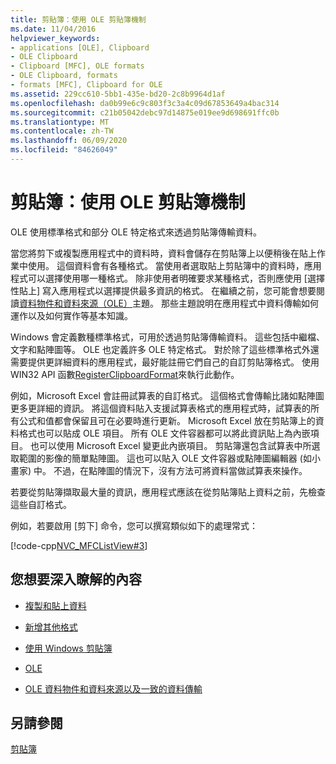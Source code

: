 ```yaml
---
title: 剪貼簿：使用 OLE 剪貼簿機制
ms.date: 11/04/2016
helpviewer_keywords:
- applications [OLE], Clipboard
- OLE Clipboard
- Clipboard [MFC], OLE formats
- OLE Clipboard, formats
- formats [MFC], Clipboard for OLE
ms.assetid: 229cc610-5bb1-435e-bd20-2c8b9964d1af
ms.openlocfilehash: da0b99e6c9c803f3c3a4c09d67853649a4bac314
ms.sourcegitcommit: c21b05042debc97d14875e019ee9d698691ffc0b
ms.translationtype: MT
ms.contentlocale: zh-TW
ms.lasthandoff: 06/09/2020
ms.locfileid: "84626049"
---
```

# <a name="clipboard-using-the-ole-clipboard-mechanism"></a>剪貼簿：使用 OLE 剪貼簿機制

OLE 使用標準格式和部分 OLE 特定格式來透過剪貼簿傳輸資料。

當您將剪下或複製應用程式中的資料時，資料會儲存在剪貼簿上以便稍後在貼上作業中使用。 這個資料會有各種格式。 當使用者選取貼上剪貼簿中的資料時，應用程式可以選擇使用哪一種格式。 除非使用者明確要求某種格式，否則應使用 [選擇性貼上] 寫入應用程式以選擇提供最多資訊的格式。 在繼續之前，您可能會想要閱讀[資料物件和資料來源（OLE）](data-objects-and-data-sources-ole.md)主題。 那些主題說明在應用程式中資料傳輸如何運作以及如何實作等基本知識。

Windows 會定義數種標準格式，可用於透過剪貼簿傳輸資料。 這些包括中繼檔、文字和點陣圖等。 OLE 也定義許多 OLE 特定格式。 對於除了這些標準格式外還需要提供更詳細資料的應用程式，最好能註冊它們自己的自訂剪貼簿格式。 使用 WIN32 API 函數[RegisterClipboardFormat](/windows/win32/api/winuser/nf-winuser-registerclipboardformatw)來執行此動作。

例如，Microsoft Excel 會註冊試算表的自訂格式。 這個格式會傳輸比諸如點陣圖更多更詳細的資訊。 將這個資料貼入支援試算表格式的應用程式時，試算表的所有公式和值都會保留且可在必要時進行更新。 Microsoft Excel 放在剪貼簿上的資料格式也可以貼成 OLE 項目。 所有 OLE 文件容器都可以將此資訊貼上為內嵌項目。 也可以使用 Microsoft Excel 變更此內嵌項目。 剪貼簿還包含試算表中所選取範圍的影像的簡單點陣圖。 這也可以貼入 OLE 文件容器或點陣圖編輯器 (如小畫家) 中。 不過，在點陣圖的情況下，沒有方法可將資料當做試算表來操作。

若要從剪貼簿擷取最大量的資訊，應用程式應該在從剪貼簿貼上資料之前，先檢查這些自訂格式。

例如，若要啟用 [剪下] 命令，您可以撰寫類似如下的處理常式：

[!code-cpp[NVC_MFCListView#3](../atl/reference/codesnippet/cpp/clipboard-using-the-ole-clipboard-mechanism_1.cpp)]

## <a name="what-do-you-want-to-know-more-about"></a>您想要深入瞭解的內容

- [複製和貼上資料](clipboard-copying-and-pasting-data.md)

- [新增其他格式](clipboard-adding-other-formats.md)

- [使用 Windows 剪貼簿](clipboard-using-the-windows-clipboard.md)

- [OLE](ole-background.md)

- [OLE 資料物件和資料來源以及一致的資料傳輸](data-objects-and-data-sources-ole.md)

## <a name="see-also"></a>另請參閱

[剪貼簿](clipboard.md)
